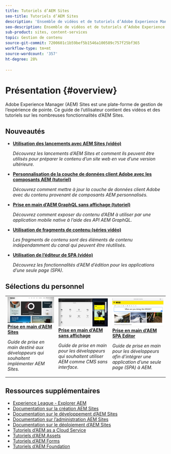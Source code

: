 ```yaml
---
title: Tutoriels d’AEM Sites
seo-title: Tutoriels d’AEM Sites
description: 'Ensemble de vidéos et de tutoriels d’Adobe Experience Manager Sites. '
seo-description: Ensemble de vidéos et de tutoriels d’Adobe Experience Manager Sites
sub-product: sites, content-services
topic: Gestion de contenu
source-git-commit: 7200601c1b59bef5b1546a100589c757f25bf365
workflow-type: tm+mt
source-wordcount: '357'
ht-degree: 28%

---
```



# Présentation {#overview}

Adobe Experience Manager (AEM) Sites est une plate-forme de gestion de l’expérience de pointe. Ce guide de l’utilisateur contient des vidéos et des tutoriels sur les nombreuses fonctionnalités d’AEM Sites.

## Nouveautés

* **[Utilisation des lancements avec AEM Sites (vidéo)](./page-authoring/launches.md)**

   *Découvrez les lancements d’AEM Sites et comment ils peuvent être utilisés pour préparer le contenu d’un site web en vue d’une version ultérieure.*

* **[Personnalisation de la couche de données client Adobe avec les composants AEM (tutoriel)](./integrations/adobe-client-data-layer/data-layer-customize.md)**

   *Découvrez comment mettre à jour la couche de données client Adobe avec du contenu provenant de composants AEM personnalisés.*

* **[Prise en main d’AEM GraphQL sans affichage (tutoriel)](https://experienceleague.adobe.com/docs/experience-manager-learn/getting-started-with-aem-headless/graphql/overview.html?lang=fr)**

   *Découvrez comment exposer du contenu d’AEM à utiliser par une application mobile native à l’aide des API AEM GraphQL.*

* **[Utilisation de fragments de contenu (séries vidéo)](./content-fragments/content-fragments-feature-video-use.md)**

   *Les fragments de contenu sont des éléments de contenu indépendamment du canal qui peuvent être réutilisés.*

* **[Utilisation de l’éditeur de SPA (vidéo)](./spa-editor/spa-editor-framework-feature-video-use.md)**

   *Découvrez les fonctionnalités d’AEM d’édition pour les applications d’une seule page (SPA).*

## Sélections du personnel

<table>
<tr>
  <td>
    <a href="https://experienceleague.adobe.com/docs/experience-manager-learn/getting-started-wknd-tutorial-develop/overview.html">
      <img alt="Prise en main du développement AEM Sites – Tutoriel WKND" src="./assets/aem-wknd-tutorial.png" />
    </a>
    <div>
      <a href="https://experienceleague.adobe.com/docs/experience-manager-learn/getting-started-wknd-tutorial-develop/overview.html">
    <strong>Prise en main d’AEM Sites</strong>
    </a>
    </div>
    <p>
    <em>Guide de prise en main destiné aux développeurs qui souhaitent implémenter AEM Sites.</em>
    <p>
  </td>
  <td>
    <a href="https://experienceleague.adobe.com/docs/experience-manager-learn/getting-started-with-aem-headless/overview.html">
    <img alt="Prise en main d’AEM sans affichage" src="./assets/aem-headless-tutorial.png" />
    </a>
    <div>
    <a href="https://experienceleague.adobe.com/docs/experience-manager-learn/getting-started-with-aem-headless/overview.html">
    <strong>Prise en main d’AEM sans affichage</strong>
    </a>
    </div>
    <p>
    <em>Guide de prise en main pour les développeurs qui souhaitent utiliser AEM comme CMS sans interface.</em>
    </p>
  </td>
  <td>
    <a href="https://experienceleague.adobe.com/docs/experience-manager-learn/getting-started-with-aem-headless/spa-editor/react/overview.html">
      <img alt="Prise en main d’AEM SPA Editor" src="./assets/aem-wknd-spa-editor-tutorial.png" />
    </a>
     <div>
      <a href="https://experienceleague.adobe.com/docs/experience-manager-learn/getting-started-with-aem-headless/spa-editor/react/overview.html">
        <strong>Prise en main d’AEM SPA Editor</strong>
      </a>
    </div>
    <p>
    <em>Guide de prise en main pour les développeurs afin d’intégrer une application d’une seule page (SPA) à AEM.</em>
    <p>
  </td>
</tr>
</table>

## Ressources supplémentaires

* [Experience League - Explorer AEM](https://experienceleague.adobe.com/?lang=fr#recommended/solutions/experience-manager)
* [Documentation sur la création AEM Sites](https://helpx.adobe.com/experience-manager/6-5/sites/authoring/user-guide.html)
* [Documentation sur le développement d’AEM Sites](https://helpx.adobe.com/experience-manager/6-5/sites/developing/user-guide.html)
* [Documentation sur l’administration AEM Sites](https://helpx.adobe.com/experience-manager/6-5/sites/administering/user-guide.html)
* [Documentation sur le déploiement d’AEM Sites](https://helpx.adobe.com/fr/experience-manager/6-5/sites/deploying/user-guide.html)
* [Tutoriels d’AEM as a Cloud Service](/help/cloud-service/overview.md)
* [Tutoriels d’AEM Assets](/help/assets/overview.md)
* [Tutoriels d’AEM Forms](/help/forms/overview.md)
* [Tutoriels d’AEM Foundation](/help/foundation/overview.md)
